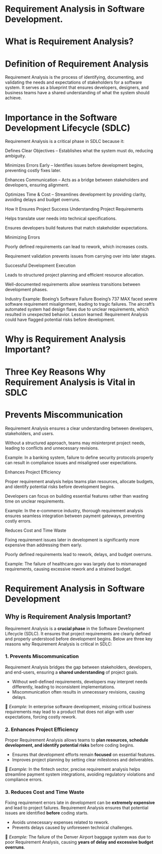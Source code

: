 # Requirement Analysis in Software Development.

# What is Requirement Analysis?
# Definition of Requirement Analysis
Requirement Analysis is the process of identifying, documenting, and validating the needs and expectations of stakeholders for a software system. It serves as a blueprint that ensures developers, designers, and business teams have a shared understanding of what the system should achieve.

# Importance in the Software Development Lifecycle (SDLC)
Requirement Analysis is a critical phase in SDLC because it:

Defines Clear Objectives – Establishes what the system must do, reducing ambiguity.

Minimizes Errors Early – Identifies issues before development begins, preventing costly fixes later.

Enhances Communication – Acts as a bridge between stakeholders and developers, ensuring alignment.

Optimizes Time & Cost – Streamlines development by providing clarity, avoiding delays and budget overruns.

How It Ensures Project Success
Understanding Project Requirements

Helps translate user needs into technical specifications.

Ensures developers build features that match stakeholder expectations.

Minimizing Errors

Poorly defined requirements can lead to rework, which increases costs.

Requirement validation prevents issues from carrying over into later stages.

Successful Development Execution

Leads to structured project planning and efficient resource allocation.

Well-documented requirements allow seamless transitions between development phases.

Industry Example: Boeing’s Software Failure
Boeing’s 737 MAX faced severe software requirement misalignment, leading to tragic failures. The aircraft’s automated system had design flaws due to unclear requirements, which resulted in unexpected behavior. Lesson learned: Requirement Analysis could have flagged potential risks before development.

# Why is Requirement Analysis Important?

# Three Key Reasons Why Requirement Analysis is Vital in SDLC
# Prevents Miscommunication

Requirement Analysis ensures a clear understanding between developers, stakeholders, and users.

Without a structured approach, teams may misinterpret project needs, leading to conflicts and unnecessary revisions.

Example: In a banking system, failure to define security protocols properly can result in compliance issues and misaligned user expectations.

Enhances Project Efficiency

Proper requirement analysis helps teams plan resources, allocate budgets, and identify potential risks before development begins.

Developers can focus on building essential features rather than wasting time on unclear requirements.

Example: In the e-commerce industry, thorough requirement analysis ensures seamless integration between payment gateways, preventing costly errors.

Reduces Cost and Time Waste

Fixing requirement issues later in development is significantly more expensive than addressing them early.

Poorly defined requirements lead to rework, delays, and budget overruns.

Example: The failure of healthcare.gov was largely due to mismanaged requirements, causing excessive rework and a strained budget.

# Requirement Analysis in Software Development

## Why is Requirement Analysis Important?

Requirement Analysis is a **crucial phase** in the Software Development Lifecycle (SDLC). It ensures that project requirements are clearly defined and properly understood before development begins. Below are three key reasons why Requirement Analysis is critical in SDLC:

### 1. Prevents Miscommunication  
Requirement Analysis bridges the gap between stakeholders, developers, and end-users, ensuring a **shared understanding** of project goals.  
- Without well-defined requirements, developers may interpret needs differently, leading to inconsistent implementations.  
- Miscommunication often results in unnecessary revisions, causing delays.  

📌 *Example:* In enterprise software development, missing critical business requirements may lead to a product that does not align with user expectations, forcing costly rework.

### 2. Enhances Project Efficiency  
Proper Requirement Analysis allows teams to **plan resources, schedule development, and identify potential risks** before coding begins.  
- Ensures that development efforts remain **focused** on essential features.  
- Improves project planning by setting clear milestones and deliverables.  

📌 *Example:* In the fintech sector, precise requirement analysis helps streamline payment system integrations, avoiding regulatory violations and compliance errors.

### 3. Reduces Cost and Time Waste  
Fixing requirement errors late in development can be **extremely expensive** and lead to project failures. Requirement Analysis ensures that potential issues are identified **before** coding starts.  
- Avoids unnecessary expenses related to rework.  
- Prevents delays caused by unforeseen technical challenges.  

📌 *Example:* The failure of the Denver Airport baggage system was due to poor Requirement Analysis, causing **years of delay and excessive budget overruns**.



